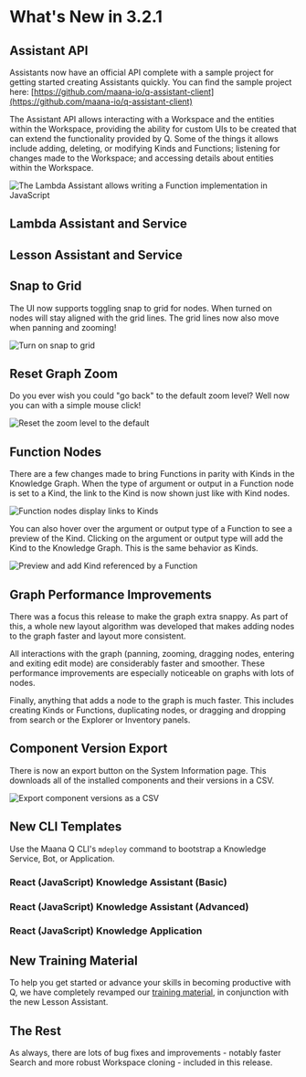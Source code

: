 # What's New in 3.2.1

## Assistant API

Assistants now have an official API complete with a sample project for getting started creating Assistants quickly. You can find the sample project here: [https://github.com/maana-io/q-assistant-client](https://github.com/maana-io/q-assistant-client)

The Assistant API allows interacting with a Workspace and the entities within the Workspace, providing the ability for custom UIs to be created that can extend the functionality provided by Q. Some of the things it allows include adding, deleting, or modifying Kinds and Functions; listening for changes made to the Workspace; and accessing details about entities within the Workspace. 

![The Lambda Assistant allows writing a Function implementation in JavaScript](https://maanaimages.blob.core.windows.net/maana-q-documentation/What%27s%20New%203.2.1/lambda_assistant.gif)

## Lambda Assistant and Service

## Lesson Assistant and Service

## Snap to Grid

The UI now supports toggling snap to grid for nodes. When turned on nodes will stay aligned with the grid lines. The grid lines now also move when panning and zooming!

![Turn on snap to grid](https://maanaimages.blob.core.windows.net/maana-q-documentation/What%27s%20New%203.2.1/snap_to_grid.gif)

## Reset Graph Zoom

Do you ever wish you could "go back" to the default zoom level? Well now you can with a simple mouse click!

![Reset the zoom level to the default](https://maanaimages.blob.core.windows.net/maana-q-documentation/What%27s%20New%203.2.1/reset_graph_zoom.gif)

## Function Nodes

There are a few changes made to bring Functions in parity with Kinds in the Knowledge Graph. When the type of argument or output in a Function node is set to a Kind, the link to the Kind is now shown just like with Kind nodes.

![Function nodes display links to Kinds](https://maanaimages.blob.core.windows.net/maana-q-documentation/What%27s%20New%203.2.1/function_node_links.png)

You can also hover over the argument or output type of a Function to see a preview of the Kind. Clicking on the argument or output type will add the Kind to the Knowledge Graph. This is the same behavior as Kinds.

![Preview and add Kind referenced by a Function](https://maanaimages.blob.core.windows.net/maana-q-documentation/What%27s%20New%203.2.1/click_to_add_kind_function.gif)

## Graph Performance Improvements

There was a focus this release to make the graph extra snappy. As part of this, a whole new layout algorithm was developed that makes adding nodes to the graph faster and layout more consistent.

All interactions with the graph \(panning, zooming, dragging nodes, entering and exiting edit mode\) are considerably faster and smoother. These performance improvements are especially noticeable on graphs with lots of nodes.

Finally, anything that adds a node to the graph is much faster. This includes creating Kinds or Functions, duplicating nodes, or dragging and dropping from search or the Explorer or Inventory panels.

## Component Version Export

There is now an export button on the System Information page. This downloads all of the installed components and their versions in a CSV.

![Export component versions as a CSV](https://maanaimages.blob.core.windows.net/maana-q-documentation/What%27s%20New%203.2.1/component_version_export.gif)

## New CLI Templates

Use the Maana Q CLI's `mdeploy` command to bootstrap a Knowledge Service, Bot, or Application.

### React \(JavaScript\) Knowledge Assistant \(Basic\)

### React \(JavaScript\) Knowledge Assistant \(Advanced\)

### React \(JavaScript\) Knowledge Application

## New Training Material

To help you get started or advance your skills in becoming productive with Q, we have completely revamped our [training material](../training/courses/outline.md#q-training-experience-at-a-glance), in conjunction with the new Lesson Assistant.

## The Rest

As always, there are lots of bug fixes and improvements - notably faster Search and more robust Workspace cloning - included in this release.

